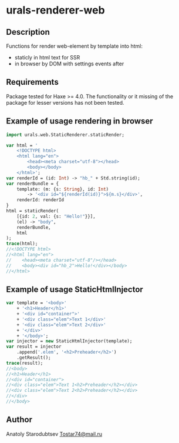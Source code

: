 # urals-renderer-web


## Description
Functions for render web-element by template into html: 
- staticly in html text for SSR
- in browser by DOM with settings events after


## Requirements
Package tested for Haxe >= 4.0.
The functionality or it missing of the package for lesser versions has not been tested.


## Example of usage rendering in browser
```haxe
import urals.web.StaticRenderer.staticRender;

var html = '
    <!DOCTYPE html>
    <html lang="en">
        <head><meta charset="utf-8"></head>
        <body></body>
    </html>';
var renderId = (id: Int) -> "hb_" + Std.string(id);
var renderBundle = {
    template: (m: {s: String}, id: Int) 
        -> '<div id="${renderId(id)}">${m.s}</div>',
    renderId: renderId
}
html = staticRender(
    [{id: 2, val: {s: "Hello!"}}],
    (el) -> "body",
    renderBundle,
    html
);
trace(html);
//<!DOCTYPE html>
//<html lang="en">
//    <head><meta charset="utf-8"/></head>
//    <body><div id="hb_2">Hello!</div></body>
//</html>
```


## Example of usage StaticHtmlInjector
```haxe
var template = '<body>' 
    + '<h1>Header</h1>' 
    + '<div id="container">' 
    + '<div class="elem">Text 1</div>'
    + '<div class="elem">Text 2</div>'
    + '</div>'
    + '</body>';
var injector = new StaticHtmlInjector(template);
var result = injector
    .append('.elem', '<h2>Preheader</h2>')
    .getResult();
trace(result);
//<body>
//<h1>Header</h1>
//<div id="container">
//<div class="elem">Text 1<h2>Preheader</h2></div>
//<div class="elem">Text 2<h2>Preheader</h2></div>
//</div>
//</body>
```


## Author
Anatoly Starodubtsev
Tostar74@mail.ru